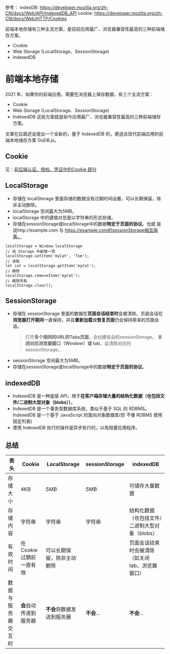 参考：
indexDB: https://developer.mozilla.org/zh-CN/docs/Web/API/IndexedDB_API
cookie: https://developer.mozilla.org/zh-CN/docs/Web/HTTP/Cookies

前端本地存储有三种主流方案，是目前应用最广、浏览器兼容性最高的三种前端储存方案。
* Cookie
* Web Storage (LocalStorage、SessionStorage)
* IndexedDB


# 前端本地存储
2021 年，如果你的前端应用，需要在浏览器上保存数据，有三个主流方案：
* Cookie
* Web Storage (LocalStorage、SessionStorage)
* IndexedDB
这些方案就是如今应用最广、浏览器兼容性最高的三种前端储存方案。

文章在后面还会提出一个全新的，基于 IndexedDB 的，更适合现代前端应用的前端本地储存方案 GoDB.js。

## Cookie
见：[前后端认证、授权、凭证中的Cookie 部分](https://github.com/1194964459/FE-Interview-Notebook/blob/main/Network/前后端认证_授权_凭证.md)

## LocalStorage
* 存储在 localStorage 里面存储的数据没有过期时间设置，可以长期保留，除非主动删除。
* localStorage 空间最大为5MB。
* localStorage 中的键值对总是以字符串的形式存储。
* 存储在sessionStorage或localStorage中的数据**特定于页面的协议**。也就
是说http://example.com 与 https://example.com的sessionStorage相互隔离。
```Js
localStorage = Window.localStorage
// 向 Storage 中新增一项
localStorage.setItem('myCat', 'Tom');
// 读取
let cat = localStorage.getItem('myCat');
// 移除
localStorage.removeItem('myCat');
// 移除所有
localStorage.clear();
```

## SessionStorage
* 存储在 sessionStorage 里面的数据在**页面会话结束时**会被清除。页面会话在**浏览器打开期间**一直保持，并且**重新加载**或**恢复页面**仍会保持原来的页面会话。
    > 打开**多个相同的URL的Tabs页面**，会创建各自的sessionStorage。
    > **关闭对应浏览器窗口（Window）或 tab**，会清除对应的sessionStorage。 
* sessionStorage 空间最大为5MB。
* 存储在sessionStorage或localStorage中的数据**特定于页面的协议**。

## indexedDB
* IndexedDB 是一种底层 API，用于**在客户端存储大量的结构化数据（也包括文件/二进制大型对象（blobs））**。
* IndexedDB 是一个事务型数据库系统，类似于基于 SQL 的 RDBMS。 IndexedDB 是一个基于 JavaScript 的面向对象数据库(但 不像 RDBMS 使用固定列表)
* 使用 IndexedDB 执行的操作是异步执行的，以免阻塞应用程序。

## 总结
|  表头   | Cookie  |  LocalStorage   | sessionStorage  | indexedDB  |
|  ----  | ----  |  ----  | ----  | ----  |
| 存储大小  | 4KB | 5MB  | 5MB | 可储存大量数据 | 
| 存储内容  | 字符串 | 字符串  | 字符串 | 结构化数据（也包括文件/二进制大型对象（blobs） |
| 有效时间  | 在Cookie过期前一直有效 | 可以长期保留，除非主动删除  |  | 页面会话结束时会被清除（如关闭tab、浏览器窗口） |
| 数据与服务器交互时  | **会**自动传递到服务器 | **不会**将数据发送到服务器  | **不会**... | **不会**... |